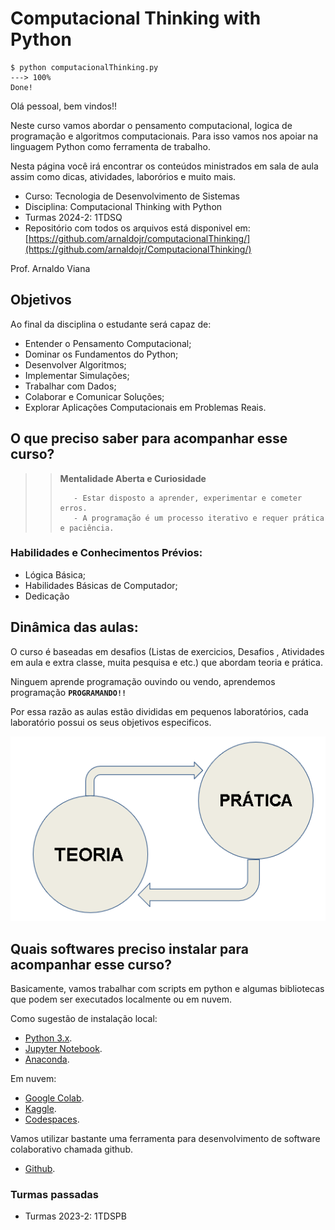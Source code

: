 # Computacional Thinking with Python

<!-- termynal -->

```
$ python computacionalThinking.py
---> 100%
Done!
```

Olá pessoal, bem vindos!! 

Neste curso vamos abordar o pensamento computacional, logica de programação e algoritmos computacionais. Para isso vamos nos apoiar na linguagem Python como ferramenta de trabalho. 

Nesta página você irá encontrar os conteúdos ministrados em sala de aula assim como dicas, atividades, laborórios e muito mais. 

- Curso: Tecnologia de Desenvolvimento de Sistemas
- Disciplina: Computacional Thinking with Python
- Turmas 2024-2: 1TDSQ
- Repositório com todos os arquivos está disponivel em: [https://github.com/arnaldojr/computacionalThinking/](https://github.com/arnaldojr/ComputacionalThinking/)

Prof. Arnaldo Viana

## Objetivos

Ao final da disciplina o estudante será capaz de:

- Entender o Pensamento Computacional;
- Dominar os Fundamentos do Python;
- Desenvolver Algoritmos;
- Implementar Simulações;
- Trabalhar com Dados;
- Colaborar e Comunicar Soluções;
- Explorar Aplicações Computacionais em Problemas Reais.

## O que preciso saber para acompanhar esse curso?

>>    **Mentalidade Aberta e Curiosidade**
>>    
>>        - Estar disposto a aprender, experimentar e cometer erros. 
>>        - A programação é um processo iterativo e requer prática e paciência.


### Habilidades e Conhecimentos Prévios:

- Lógica Básica;
- Habilidades Básicas de Computador;
- Dedicação

## Dinâmica das aulas:

O curso é baseadas em desafios (Listas de exercicios, Desafios , Atividades em aula e extra classe, muita pesquisa e etc.) que abordam teoria e prática.

Ninguem aprende programação ouvindo ou vendo, aprendemos programação **``PROGRAMANDO!!``** 

Por essa razão as aulas estão divididas em pequenos laboratórios, cada laboratório possui os seus objetivos especificos. 

![](imgs/teoria-pratica.png)


## Quais softwares preciso instalar para acompanhar esse curso?

Basicamente, vamos trabalhar com scripts em python e algumas bibliotecas que podem ser executados localmente ou em nuvem. 

Como sugestão de instalação local:

* [Python 3.x](https://www.python.org).
* [Jupyter Notebook](https://www.jupyter.org).
* [Anaconda](https://www.anaconda.com).

Em nuvem:

* [Google Colab](https://colab.research.google.com).
* [Kaggle](https://kaggle.com).
* [Codespaces](https://github.com/codespaces).


Vamos utilizar bastante uma ferramenta para desenvolvimento de software colaborativo chamada github. 

* [Github](https://github.com).


### Turmas passadas

- Turmas 2023-2: 1TDSPB